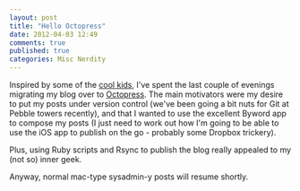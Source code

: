 ```yaml
---
layout: post
title: "Hello Octopress"
date: 2012-04-03 12:49
comments: true
published: true
categories: Misc Nerdity
---
```

Inspired by some of the [cool kids](http://mattgemmell.com/2011/09/12/blogging-with-octopress/), I've spent the last couple of evenings migrating my blog over to [Octopress](http://octopress.org).  The main motivators were my desire to put my posts under version control (we've been going a bit nuts for Git at Pebble towers recently), and that I wanted to use the excellent Byword app to compose my posts (I just need to work out how I'm going to be able to use the iOS app to publish on the go - probably some Dropbox trickery).

Plus, using Ruby scripts and Rsync to publish the blog really appealed to my (not so) inner geek.

Anyway, normal mac-type sysadmin-y posts will resume shortly.